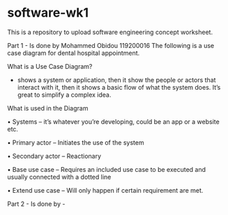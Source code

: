 # software-wk1
This is a repository to upload software engineering concept worksheet.

Part 1 - Is done by Mohammed Obidou 119200016
The following is a use case diagram for dental hospital appointment.

What is a Use Case Diagram?
- shows a system or application, then it show the people or actors that interact with it, then it shows a basic flow of what the system does. It’s great to simplify a complex idea. 

What is used in the Diagram

•	Systems – it’s whatever you’re developing, could be an app or a website etc.

•	Primary actor – Initiates the use of the system

•	Secondary actor – Reactionary

•	Base use case – Requires an included use case to be executed and usually connected with a dotted line

•	Extend use case – Will only happen if certain requirement are met.


Part 2 - Is done by -
